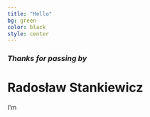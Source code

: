 ```yaml
---
title: "Hello"
bg: green
color: black
style: center
---
```


### *Thanks for passing by*

<span class="fa-stack subtlecircle" style="font-size:100px;background-size: contain; background-image:url('images/radek.png')">
</span>

# Radosław Stankiewicz


I'm <span class="dynamic_element"></span>

<script src="js/typed.min.js" type="text/javascript"></script>
<script>
        $(function () {
            $(".dynamic_element").typed({
                strings: ["^1000 IT Specialist","^1000 Big Data Expert","^1000 IT Expert","^1000 Entrepreneur",],
                typeSpeed: 50,
                backDelay: 500, loop: true
            });
        });
</script>